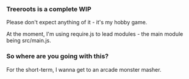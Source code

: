 ### Treeroots is a complete WIP

Please don't expect anything of it - it's my hobby game.  

At the moment, I'm using require.js to lead modules - the main module being src/main.js. 

### So where are you going with this?

For the short-term, I wanna get to an arcade monster masher.
